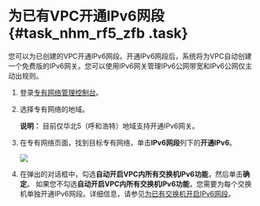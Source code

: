 # 为已有VPC开通IPv6网段 {#task_nhm_rf5_zfb .task}

您可以为已创建的VPC开通IPv6网段。开通IPv6网段后，系统将为VPC自动创建一个免费版的IPv6网关。您可以使用IPv6网关管理IPv6公网带宽和IPv6公网仅主动出规则。

1.  登录[专有网络管理控制台](https://vpcnext.console.aliyun.com)。
2.  选择专有网络的地域。 

    **说明：** 目前仅华北5（呼和浩特）地域支持开通IPv6网关。

3.  在专有网络页面，找到目标专有网络，单击**IPv6网段**列下的**开通IPv6**。 

    ![](http://static-aliyun-doc.oss-cn-hangzhou.aliyuncs.com/assets/img/73825/155929113933772_zh-CN.png)

4.  在弹出的对话框中，勾选**自动开启VPC内所有交换机IPv6功能**，然后单击**确定**。 如果您不勾选**自动开启VPC内所有交换机IPv6功能**，您需要为每个交换机单独开通IPv6网段。详细信息，请参见[为已有交换机开启IPv6网段](cn.zh-CN/用户指南/交换机开启IPv6/为已有交换机开通IPv6网段.md#)。

